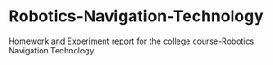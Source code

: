 # Robotics-Navigation-Technology
Homework and Experiment report for the college course-Robotics Navigation Technology
